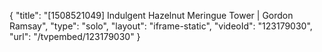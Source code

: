 {
    "title": "[1508521049] Indulgent Hazelnut Meringue Tower | Gordon Ramsay",
    "type": "solo",
    "layout": "iframe-static",
    "videoId": "123179030",
    "url": "\/tvpembed\/123179030"
}